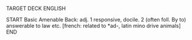 TARGET DECK
ENGLISH

START
Basic
Amenable
Back: adj. 1 responsive, docile. 2 (often foll. By to) answerable to law etc. [french: related to *ad-, latin mino drive animals]
END
